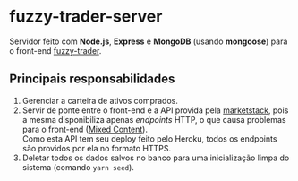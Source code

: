 # fuzzy-trader-server

Servidor feito com **Node.js**, **Express** e **MongoDB** (usando **mongoose**) para o front-end [fuzzy-trader](https://github.com/miguelriosoliveira/fuzzy-trader).

## Principais responsabilidades

1. Gerenciar a carteira de ativos comprados.
1. Servir de ponte entre o front-end e a API provida pela [marketstack](https://marketstack.com/), pois a mesma disponibiliza apenas _endpoints_ HTTP, o que causa problemas para o front-end ([Mixed Content](https://stackoverflow.com/questions/37043719/how-can-i-allow-mixed-contents-http-with-https-using-content-security-policy-m)).<br/>
   Como esta API tem seu deploy feito pelo Heroku, todos os endpoints são providos por ela no formato HTTPS.
1. Deletar todos os dados salvos no banco para uma inicialização limpa do sistema (comando `yarn seed`).
